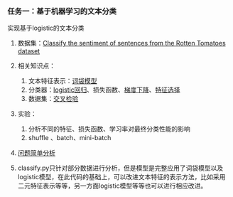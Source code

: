 ### 任务一：基于机器学习的文本分类

实现基于logistic的文本分类

1. 数据集：[Classify the sentiment of sentences from the Rotten Tomatoes dataset](https://www.kaggle.com/c/sentiment-analysis-on-movie-reviews)

   

2. 相关知识点：
   1. 文本特征表示：[词袋模型](https://jesseyule.github.io/naturallanguage/bow/content.html)
   2. 分类器：[logistic回归](https://jesseyule.github.io/machinelearning/logisticRegression/content.html)、损失函数、[梯度下降](https://jesseyule.github.io/machinelearning/gradientDescent/content.html)、[特征选择](https://jesseyule.github.io/machinelearning/featureEngineering/content.html)
   3. 数据集：[交叉检验](https://jesseyule.github.io/machinelearning/crossValidation/content.html)

   

3. 实验：
   1. 分析不同的特征、损失函数、学习率对最终分类性能的影响
   2. shuffle 、batch、mini-batch 

   

4. [问题简单分析](https://jesseyule.github.io/naturallanguage/simplifiedTextClassification/content.html)

   

5. classify.py只针对部分数据进行分析，但是模型是完整应用了词袋模型以及logistic模型，在此代码的基础上，可以改进文本特征的表示方法，比如采用二元特征表示等等，另一方面logistic模型等等也可以进行相应改进。

